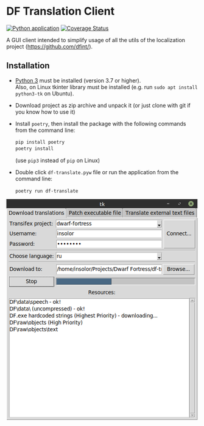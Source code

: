 # DF Translation Client
[![Python application](https://github.com/dfint/df-translation-client/workflows/Python%20application/badge.svg)](https://github.com/dfint/df-translation-client/actions?query=workflow%3A"Python+application")
[![Coverage Status](https://coveralls.io/repos/github/dfint/df-translation-client/badge.svg?branch=develop)](https://coveralls.io/github/dfint/df-translation-client?branch=develop)

A GUI client intended to simplify usage of all the utils of the localization project (https://github.com/dfint/).

## Installation

* [Python 3](https://www.python.org) must be installed (version 3.7 or higher).  
    Also, on Linux tkinter library must be installed (e.g. run `sudo apt install python3-tk` on Ubuntu).
* Download project as zip archive and unpack it (or just clone with git if you know how to use it)
* Install `poetry`, then install the package with the following commands from the command line:
    ```bash
    pip install poetry
    poetry install
    ```
    (use `pip3` instead of `pip` on Linux)

* Double click `df-translate.pyw` file or run the application from the command line:

    `poetry run df-translate`

![screenshot](screenshot.png)
